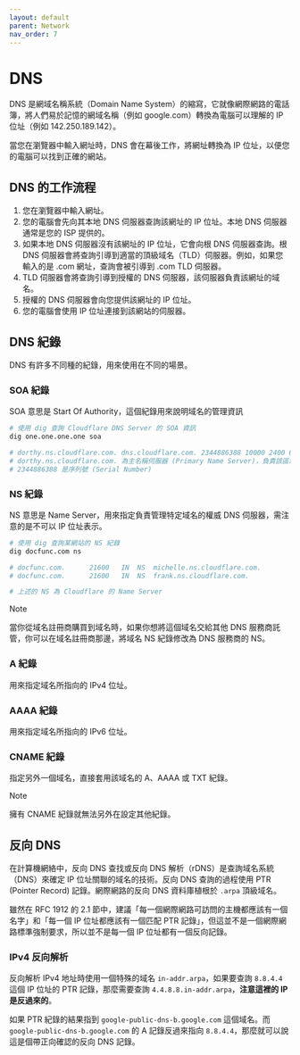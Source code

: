 ```yaml
---
layout: default
parent: Network
nav_order: 7
---
```


# DNS

DNS 是網域名稱系統（Domain Name System）的縮寫，它就像網際網路的電話簿，將人們易於記憶的網域名稱（例如 google.com）轉換為電腦可以理解的 IP 位址（例如 142.250.189.142）。

當您在瀏覽器中輸入網址時，DNS 會在幕後工作，將網址轉換為 IP 位址，以便您的電腦可以找到正確的網站。

## DNS 的工作流程

1. 您在瀏覽器中輸入網址。
2. 您的電腦會先向其本地 DNS 伺服器查詢該網址的 IP 位址。本地 DNS 伺服器通常是您的 ISP 提供的。
3. 如果本地 DNS 伺服器沒有該網址的 IP 位址，它會向根 DNS 伺服器查詢。根 DNS 伺服器會將查詢引導到適當的頂級域名（TLD）伺服器。例如，如果您輸入的是 .com 網址，查詢會被引導到 .com TLD 伺服器。
4. TLD 伺服器會將查詢引導到授權的 DNS 伺服器，該伺服器負責該網址的域名。
5. 授權的 DNS 伺服器會向您提供該網址的 IP 位址。
6. 您的電腦會使用 IP 位址連接到該網站的伺服器。

## DNS 紀錄

DNS 有許多不同種的紀錄，用來使用在不同的場景。

### SOA 紀錄

SOA 意思是 Start Of Authority，這個紀錄用來說明域名的管理資訊

```bash
# 使用 dig 查詢 Cloudflare DNS Server 的 SOA 資訊
dig one.one.one.one soa

# dorthy.ns.cloudflare.com. dns.cloudflare.com. 2344886388 10000 2400 604800 1800
# dorthy.ns.cloudflare.com. 為主名稱伺服器 (Primary Name Server)，負責該區域的 DNS 伺服器的名稱
# 2344886388 是序列號 (Serial Number)
```

### NS 紀錄

NS 意思是 Name Server，用來指定負責管理特定域名的權威 DNS 伺服器，需注意的是不可以 IP 位址表示。

```bash
# 使用 dig 查詢某網站的 NS 紀錄
dig docfunc.com ns

# docfunc.com.      21600   IN  NS  michelle.ns.cloudflare.com.
# docfunc.com.      21600   IN  NS  frank.ns.cloudflare.com.

# 上述的 NS 為 Cloudflare 的 Name Server
```

> [!NOTE]
>
> 當你從域名註冊商購買到域名時，如果你想將這個域名交給其他 DNS 服務商託管，你可以在域名註冊商那邊，將域名 NS 紀錄修改為 DNS 服務商的 NS。

### A 紀錄

用來指定域名所指向的 IPv4 位址。

### AAAA 紀錄

用來指定域名所指向的 IPv6 位址。

### CNAME 紀錄

指定另外一個域名，直接套用該域名的 A、AAAA 或 TXT 紀錄。

> [!NOTE]
>
> 擁有 CNAME 紀錄就無法另外在設定其他紀錄。

## 反向 DNS

在計算機網絡中，反向 DNS 查找或反向 DNS 解析（rDNS）是查詢域名系統（DNS）來確定 IP 位址關聯的域名的技術。反向 DNS 查詢的過程使用 PTR (Pointer Record) 記錄。網際網路的反向 DNS 資料庫植根於 `.arpa` 頂級域名。

雖然在 RFC 1912 的 2.1 節中，建議「每一個網際網路可訪問的主機都應該有一個名字」和「每一個 IP 位址都應該有一個匹配 PTR 記錄」，但這並不是一個網際網路標準強制要求，所以並不是每一個 IP 位址都有一個反向記錄。

### IPv4 反向解析

反向解析 IPv4 地址時使用一個特殊的域名 `in-addr.arpa`，如果要查詢 `8.8.4.4` 這個 IP 位址的 PTR 記錄，那麼需要查詢 `4.4.8.8.in-addr.arpa`，**注意這裡的 IP 是反過來的**。

如果 PTR 紀錄的結果指到 `google-public-dns-b.google.com` 這個域名。而 `google-public-dns-b.google.com` 的 A 記錄反過來指向 `8.8.4.4`，那麼就可以說這是個帶正向確認的反向 DNS 記錄。
